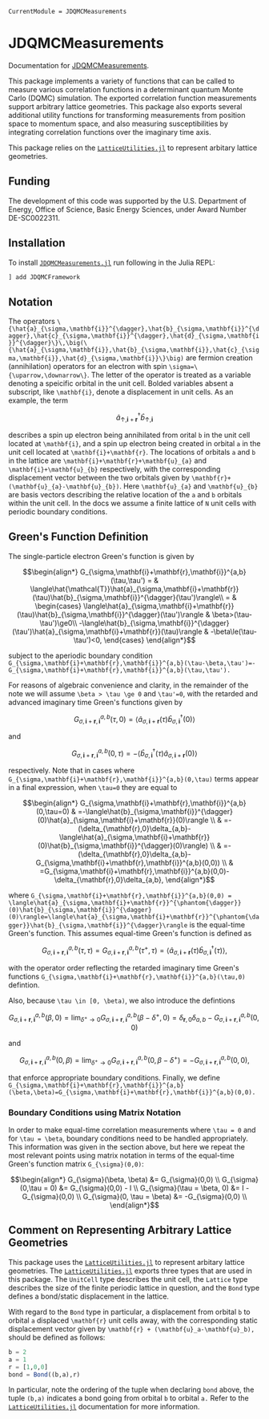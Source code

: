 ```@meta
CurrentModule = JDQMCMeasurements
```

# JDQMCMeasurements

Documentation for [JDQMCMeasurements](https://github.com/SmoQySuite/JDQMCMeasurements.jl).

This package implements a variety of functions that can be called to measure various correlation functions in a
determinant quantum Monte Carlo (DQMC) simulation.
The exported correlation function measurements support arbitrary lattice geometries.
This package also exports several additional utility functions for transforming measurements from position space to momentum space,
and also measuring susceptibilities by integrating correlation functions over the imaginary time axis.

This package relies on the [`LatticeUtilities.jl`](https://github.com/cohensbw/LatticeUtilities.jl.git) to represent arbitary lattice geometries.

## Funding

The development of this code was supported by the U.S. Department of Energy, Office of Science, Basic Energy Sciences,
under Award Number DE-SC0022311.

## Installation
To install [`JDQMCMeasurements.jl`](https://github.com/SmoQySuite/JDQMCMeasurements.jl.git) run following in the Julia REPL:

```julia
] add JDQMCFramework
```

## Notation

The operators ``\{\hat{a}_{\sigma,\mathbf{i}}^{\dagger},\hat{b}_{\sigma,\mathbf{i}}^{\dagger},\hat{c}_{\sigma,\mathbf{i}}^{\dagger},\hat{d}_{\sigma,\mathbf{i}}^{\dagger}\}\,\big(\{\hat{a}_{\sigma,\mathbf{i}},\hat{b}_{\sigma,\mathbf{i}},\hat{c}_{\sigma,\mathbf{i}},\hat{d}_{\sigma,\mathbf{i}}\}\big)``
are fermion creation (annihilation) operators for an electron with
spin ``\sigma=\{\uparrow,\downarrow\}``. The letter of the operator
is treated as a variable denoting a speicific orbital in the unit
cell. Bolded variables absent a subscript, like ``\mathbf{i}``, denote
a displacement in unit cells. As an example, the term
```math
\hat{a}_{\uparrow,\mathbf{i}+\mathbf{r}}^{\dagger}\hat{b}_{\uparrow,\mathbf{i}}
```
describes a spin up electron being annihilated from orital ``b`` in the
unit cell located at ``\mathbf{i}``, and a spin up electron being created
in orbital ``a`` in the unit cell located at ``\mathbf{i}+\mathbf{r}``.
The locations of orbitals ``a`` and ``b`` in the lattice are ``\mathbf{i}+\mathbf{r}+\mathbf{u}_{a}``
and ``\mathbf{i}+\mathbf{u}_{b}`` respectively, with the corresponding
displacement vector between the two orbitals given by ``\mathbf{r}+(\mathbf{u}_{a}-\mathbf{u}_{b})``.
Here ``\mathbf{u}_{a}`` and ``\mathbf{u}_{b}`` are basis vectors describing
the relative location of the ``a`` and ``b`` orbitals within the unit
cell. In the docs we assume a finite lattice of ``N`` unit cells with periodic boundary conditions.

## Green's Function Definition

The single-particle electron Green's function is given by
```math
\begin{align*}
G_{\sigma,\mathbf{i}+\mathbf{r},\mathbf{i}}^{a,b}(\tau,\tau') = & \langle\hat{\mathcal{T}}\hat{a}_{\sigma,\mathbf{i}+\mathbf{r}}(\tau)\hat{b}_{\sigma,\mathbf{i}}^{\dagger}(\tau')\rangle\\
                                                              = & \begin{cases}
     \langle\hat{a}_{\sigma,\mathbf{i}+\mathbf{r}}(\tau)\hat{b}_{\sigma,\mathbf{i}}^{\dagger}(\tau')\rangle & \beta>(\tau-\tau')\ge0\\
    -\langle\hat{b}_{\sigma,\mathbf{i}}^{\dagger}(\tau')\hat{a}_{\sigma,\mathbf{i}+\mathbf{r}}(\tau)\rangle & -\beta\le(\tau-\tau')<0,
\end{cases}
\end{align*}
```
subject to the aperiodic boundary condition ``G_{\sigma,\mathbf{i}+\mathbf{r},\mathbf{i}}^{a,b}(\tau-\beta,\tau')=-G_{\sigma,\mathbf{i}+\mathbf{r},\mathbf{i}}^{a,b}(\tau,\tau').``

For reasons of algebraic convenience and clarity, in the remainder of the note we will assume ``\beta > \tau \ge 0`` and ``\tau'=0``,
with the retarded and advanced imaginary time Green's functions given by
```math
G_{\sigma,\mathbf{i}+\mathbf{r},\mathbf{i}}^{a,b}(\tau,0) = \langle\hat{a}_{\sigma,\mathbf{i}+\mathbf{r}}(\tau)\hat{b}_{\sigma,\mathbf{i}}^{\dagger}(0)\rangle
```
and
```math
G_{\sigma,\mathbf{i}+\mathbf{r},\mathbf{i}}^{a,b}(0,\tau) = -\langle\hat{b}_{\sigma,\mathbf{i}}^{\dagger}(\tau)\hat{a}_{\sigma,\mathbf{i}+\mathbf{r}}(0)\rangle
```
respectively. Note that in cases where ``G_{\sigma,\mathbf{i}+\mathbf{r},\mathbf{i}}^{a,b}(0,\tau)`` terms appear in a final expression,
when ``\tau=0`` they are equal to
```math
\begin{align*}
G_{\sigma,\mathbf{i}+\mathbf{r},\mathbf{i}}^{a,b}(0,\tau=0) & =-\langle\hat{b}_{\sigma,\mathbf{i}}^{\dagger}(0)\hat{a}_{\sigma,\mathbf{i}+\mathbf{r}}(0)\rangle \\
 & =-(\delta_{\mathbf{r},0}\delta_{a,b}-\langle\hat{a}_{\sigma,\mathbf{i}+\mathbf{r}}(0)\hat{b}_{\sigma,\mathbf{i}}^{\dagger}(0)\rangle) \\
 & =-(\delta_{\mathbf{r},0}\delta_{a,b}-G_{\sigma,\mathbf{i}+\mathbf{r},\mathbf{i}}^{a,b}(0,0)) \\
 & =G_{\sigma,\mathbf{i}+\mathbf{r},\mathbf{i}}^{a,b}(0,0)-\delta_{\mathbf{r},0}\delta_{a,b},
\end{align*}
```
where ``G_{\sigma,\mathbf{i}+\mathbf{r},\mathbf{i}}^{a,b}(0,0) = \langle\hat{a}_{\sigma,\mathbf{i}+\mathbf{r}}^{\phantom{\dagger}}(0)\hat{b}_{\sigma,\mathbf{i}}^{\dagger}(0)\rangle=\langle\hat{a}_{\sigma,\mathbf{i}+\mathbf{r}}^{\phantom{\dagger}}\hat{b}_{\sigma,\mathbf{i}}^{\dagger}\rangle``
is the equal-time Green's function.
This assumes equal-time Green's function is defined as
```math
G_{\sigma,\mathbf{i}+\mathbf{r},\mathbf{i}}^{a,b}(\tau,\tau)=G_{\sigma,\mathbf{i}+\mathbf{r},\mathbf{i}}^{a,b}(\tau^{+},\tau)=\langle\hat{a}_{\sigma,\mathbf{i}+\mathbf{r}}(\tau)\hat{b}_{\sigma,\mathbf{i}}^{\dagger}(\tau)\rangle,
```
with the operator order reflecting the retarded imaginary time Green's functions ``G_{\sigma,\mathbf{i}+\mathbf{r},\mathbf{i}}^{a,b}(\tau,0)`` defintion.

Also, because ``\tau \in [0, \beta)``, we also introduce the defintions
```math
G_{\sigma,\mathbf{i}+\mathbf{r},\mathbf{i}}^{a,b}(\beta,0) = \lim_{\delta^{+}\rightarrow0}G_{\sigma,\mathbf{i}+\mathbf{r},\mathbf{i}}^{a,b}(\beta-\delta^{+},0)=\delta_{\mathbf{r},0}\delta_{a,b}-G_{\sigma,\mathbf{i}+\mathbf{r},\mathbf{i}}^{a,b}(0,0)
```
and
```math
\begin{equation}
G_{\sigma,\mathbf{i}+\mathbf{r},\mathbf{i}}^{a,b}(0,\beta)=\lim_{\delta^{+}\rightarrow0}G_{\sigma,\mathbf{i}+\mathbf{r},\mathbf{i}}^{a,b}(0,\beta-\delta^{+})=-G_{\sigma,\mathbf{i}+\mathbf{r},\mathbf{i}}^{a,b}(0,0),
\end{equation}
```
that enforce appropriate boundary conditions. Finally, we define ``G_{\sigma,\mathbf{i}+\mathbf{r},\mathbf{i}}^{a,b}(\beta,\beta)=G_{\sigma,\mathbf{i}+\mathbf{r},\mathbf{i}}^{a,b}(0,0).``

### Boundary Conditions using Matrix Notation

In order to make equal-time correlation measurements where ``\tau = 0`` and for ``\tau = \beta``, boundary conditions need to be handled appropriately.
This information was given in the section above, but here we repeat the most relevant points using matrix notation in terms of the
equal-time Green's function matrix ``G_{\sigma}(0,0)``:
```math
\begin{align*}
G_{\sigma}(\beta, \beta) &= G_{\sigma}(0,0) \\
G_{\sigma}(0,\tau = 0) &= G_{\sigma}(0,0) - I \\
G_{\sigma}(\tau = \beta, 0) &= I - G_{\sigma}(0,0) \\
G_{\sigma}(0, \tau = \beta) &= -G_{\sigma}(0,0) \\
\end{align*}
```

## Comment on Representing Arbitrary Lattice Geometries

This package uses the [`LatticeUtilities.jl`](https://github.com/cohensbw/LatticeUtilities.jl.git) to represent arbitary lattice geometries.
The [`LatticeUtilities.jl`](https://github.com/cohensbw/LatticeUtilities.jl.git) exports three types that are used
in this package. The `UnitCell` type describes the unit cell, the `Lattice` type describes the size of the
finite periodic lattice in question, and the `Bond` type defines a bond/static displacement in the lattice.

With regard to the `Bond` type in particular, a displacement from orbital ``b`` to orbital ``a`` displaced
``\mathbf{r}`` unit cells away, with the corresponding static displacement vector given by
``\mathbf{r} + (\mathbf{u}_a-\mathbf{u}_b),`` should be defined as follows:
```julia
b = 2
a = 1
r = [1,0,0]
bond = Bond((b,a),r)
```
In particular, note the ordering of the tuple when declaring `bond` above, the tuple `(b,a)` indicates a bond going
from orbital ``b`` to orbital ``a.``
Refer to the [`LatticeUtilities.jl`](https://github.com/cohensbw/LatticeUtilities.jl.git) documentation for more information.